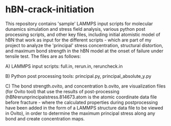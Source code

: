# hBN-crack-initiation
This repository contains 'sample' LAMMPS input scripts for molecular dunamics simulation and stress field analysis, various python post processing scripts, and other key files, including initial atomistic model of hBN that work as input for the different scripts - which are part of my project to analyze the 'principal' stress concentration, structural distortion, and maximum bond strength in the hBN model at the onset of failure under tensile test.
The files are as follows:

A) LAMMPS input scripts: full.in, rerun.in, reruncheck.in

B) Python post processing tools: principal.py, principal_absolute_y.py

C) The bond strength.ovito, and concentration b.ovito, are visualization files (for Ovito tool) that use the results of post-processing (hBNrerunprincipalstress.814673.atom is the atomic coordinate data file before fracture - where the calculated properties during postprocessing have been added in the form of a LAMMPS structure data file to be viewed in Ovito), in order to determine the maximum principal stress along any bond and create concentration maps.

